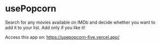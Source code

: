 # usePopcorn

Search for any movies available on IMDb and decide whether you want to add it to your list. Add only if you like it!

Access this app on: https://usepopcorn-five.vercel.app/
